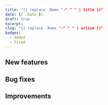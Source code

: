 ```yaml
---
title: "{{ replace .Name "-" " " | title }}"
date: {{ .Date }}
draft: true
excerpt:
slug: "{{ replace .Name "-" " " | urlize }}"
badges: 
  - Added
  - Fixed
---
```


## New features

## Bug fixes 

## Improvements
